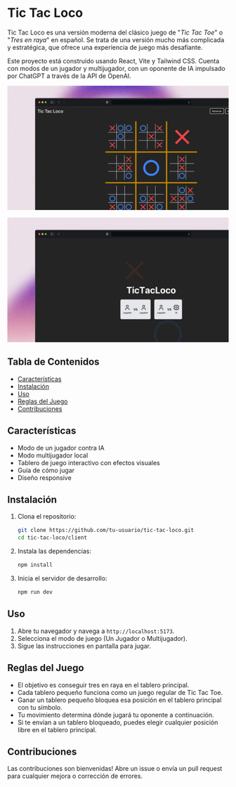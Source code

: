 # Tic Tac Loco

Tic Tac Loco es una versión moderna del clásico juego de "*Tic Tac Toe*" o "*Tres en raya*" en español. Se trata de una versión mucho más complicada y estratégica, que ofrece una experiencia de juego más desafiante.

Este proyecto está construido usando React, Vite y Tailwind CSS. Cuenta con modos de un jugador y multijugador, con un oponente de IA impulsado por ChatGPT a través de la API de OpenAI.

![Vista previa del juego](/client/src/assets/game_mockup.webp)

![Vista previa del menú principal](/client/src/assets/menu_mockup.webp)

## Tabla de Contenidos

- [Características](#características)
- [Instalación](#instalación)
- [Uso](#uso)
- [Reglas del Juego](#reglas-del-juego)
- [Contribuciones](#contribuciones)

## Características

- Modo de un jugador contra IA
- Modo multijugador local
- Tablero de juego interactivo con efectos visuales
- Guía de cómo jugar
- Diseño responsive

## Instalación

1. Clona el repositorio:
    ```sh
    git clone https://github.com/tu-usuario/tic-tac-loco.git
    cd tic-tac-loco/client
    ```

2. Instala las dependencias:
    ```sh
    npm install
    ```

3. Inicia el servidor de desarrollo:
    ```sh
    npm run dev
    ```

## Uso

1. Abre tu navegador y navega a `http://localhost:5173`.
2. Selecciona el modo de juego (Un Jugador o Multijugador).
3. Sigue las instrucciones en pantalla para jugar.

## Reglas del Juego

- El objetivo es conseguir tres en raya en el tablero principal.
- Cada tablero pequeño funciona como un juego regular de Tic Tac Toe.
- Ganar un tablero pequeño bloquea esa posición en el tablero principal con tu símbolo.
- Tu movimiento determina dónde jugará tu oponente a continuación.
- Si te envían a un tablero bloqueado, puedes elegir cualquier posición libre en el tablero principal.

## Contribuciones

Las contribuciones son bienvenidas! Abre un issue o envía un pull request para cualquier mejora o corrección de errores.
